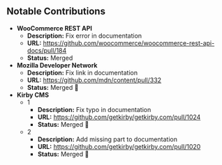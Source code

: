 ## Notable Contributions

- **WooCommerce REST API**
  - **Description:** Fix error in documentation
  - **URL:** https://github.com/woocommerce/woocommerce-rest-api-docs/pull/184
  - **Status:** Merged
- **Mozilla Developer Network**
  - **Description:** Fix link in documentation
  - **URL:** https://github.com/mdn/content/pull/332
  - **Status:** Merged 🎉
- **Kirby CMS**
  - 1
    - **Description:** Fix typo in documentation
    - **URL:** https://github.com/getkirby/getkirby.com/pull/1024
    - **Status:** Merged 🎉
  - 2
    - **Description:** Add missing part to documentation
    - **URL:** https://github.com/getkirby/getkirby.com/pull/1020
    - **Status:** Merged 🎉
